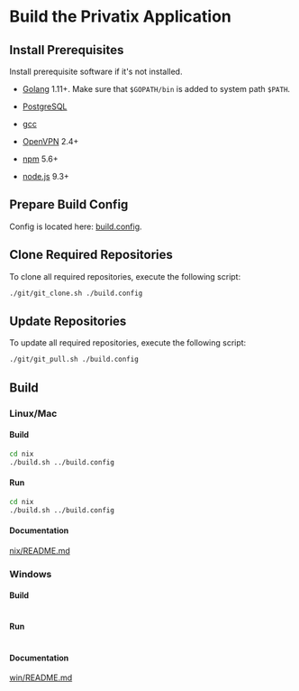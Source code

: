 # Build the Privatix Application

## Install Prerequisites

Install prerequisite software if it's not installed.

* [Golang](https://golang.org/doc/install) 1.11+. Make sure that `$GOPATH/bin` is added to system path `$PATH`.

* [PostgreSQL](https://www.postgresql.org/download/)

* [gcc](https://gcc.gnu.org/install/)

* [OpenVPN](https://openvpn.net/get-open-vpn/) 2.4+

* [npm](https://www.npmjs.com/) 5.6+

* [node.js](https://nodejs.org/en/) 9.3+

## Prepare Build Config

Config is located here: [build.config](build.config).

## Clone Required Repositories

To clone all required repositories, execute the following script:

```bash
./git/git_clone.sh ./build.config 
```

## Update Repositories

To update all required repositories, execute the following script:

```bash
./git/git_pull.sh ./build.config 
```

## Build 

### Linux/Mac

#### Build

```bash
cd nix
./build.sh ../build.config
```

#### Run

```bash
cd nix
./build.sh ../build.config
```

#### Documentation

[nix/README.md](nix/README.md)

### Windows

#### Build

```bash
```

#### Run 

```bash
```

#### Documentation

[win/README.md](win/README.md)